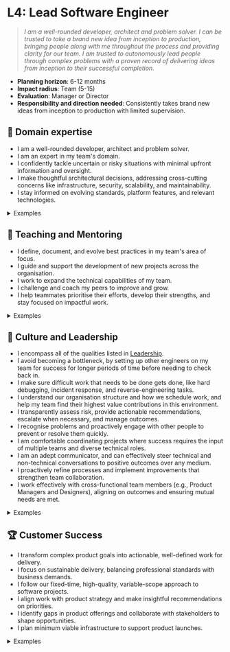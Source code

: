 # L4: Lead Software Engineer

> _I am a well-rounded developer, architect and problem solver. I can be trusted to take a brand new idea from inception to production, bringing people along with me throughout the process and providing clarity for our team. I am trusted to autonomously lead people through complex problems with a proven record of delivering ideas from inception to their successful completion._

- **Planning horizon**: 6-12 months
- **Impact radius**: Team (5-15)
- **Evaluation**: Manager or Director
- **Responsibility and direction needed**: Consistently takes brand new ideas from inception to production with limited supervision.

## 🦉 Domain expertise

- I am a well-rounded developer, architect and problem solver.
- I am an expert in my team's domain.
- I confidently tackle uncertain or risky situations with minimal upfront information and oversight.
- I make thoughtful architectural decisions, addressing cross-cutting concerns like infrastructure, security, scalability, and maintainability.
- I stay informed on evolving standards, platform features, and relevant technologies.

<details>
<summary>Examples</summary>

- I successfully completed a large, complex project with multiple components.
- I led the investigation and resolution of a bug or incident in a highly ambiguous or risky area.
- I consulted with experts on a complex problem outside my domain and ensured their insights were applied effectively.

</details>

## 🌱 Teaching and Mentoring

- I define, document, and evolve best practices in my team's area of focus.
- I guide and support the development of new projects across the organisation.
- I work to expand the technical capabilities of my team.
- I challenge and coach my peers to improve and grow.
- I help teammates prioritise their efforts, develop their strengths, and stay focused on impactful work.

<details>
<summary>Examples</summary>

- I trained and mentored team members, helping them develop well-rounded skill sets.
- I shared my experiences to help others become more effective in their roles.
- I divided a project into tasks that presented appropriate challenges for each of my teammates that helped them grow.
- I had some difficult conversations with my teammates, challenging them directly while showing care for them personally.
- I tailored my interactions to suit the working styles and needs of individual team members.

</details>

## 🧭 Culture and Leadership

- I encompass all of the qualities listed in [Leadership](https://github.com/OctopusDeploy/People/blob/main/Leadership.md).
- I avoid becoming a bottleneck, by setting up other engineers on my team for success for longer periods of time before needing to check back in.
- I make sure difficult work that needs to be done gets done, like hard debugging, incident response, and reverse-engineering tasks.
- I understand our organisation structure and how we schedule work, and help my team find their highest value contributions in this environment.
- I transparently assess risk, provide actionable recommendations, escalate when necessary, and manage outcomes.
- I recognise problems and proactively engage with other people to prevent or resolve them quickly.
- I am comfortable coordinating projects where success requires the input of multiple teams and diverse technical roles.
- I am an adept communicator, and can effectively steer technical and non-technical conversations to positive outcomes over any medium.
- I proactively refine processes and implement improvements that strengthen team collaboration.
- I work effectively with cross-functional team members (e.g., Product Managers and Designers), aligning on outcomes and ensuring mutual needs are met.

<details>
<summary>Examples</summary>

- I planned and managed the delivery of a pitch, breaking it into tasks and ensuring successful completion.
- I provided principles that enabled engineers to make decisions independently, without relying on me.
- I documented decision-making options to prevent redundant discussions.
- I facilitated retrospectives, ensuring everyone contributed to how the team operates and evolves.
- I conducted engineering candidate interviews, offering constructive and detailed feedback.
- I successfully pitched an idea and convinced stakeholders to take action.
- I used asynchronous communication to persuade peers of a technical decision and build consensus.
- I published an RFC, engaged with feedback from other teams, and improved the technical approach based on discussions.
- I supported a colleague’s idea, articulated benefits, addressed concerns, and helped achieve buy-in.
- I identified inefficiencies in team processes, developed improvements, and gained team support for new approaches.
- I prevented a project blockage by bringing together stakeholders and proposing a consensus-driven updated plan.
- I thoughtfully challenged direction from leadership, offering alternatives that led to better outcomes.

</details>

## 🏆 Customer Success

- I transform complex product goals into actionable, well-defined work for delivery.
- I focus on sustainable delivery, balancing professional standards with business demands.
- I follow our fixed-time, high-quality, variable-scope approach to software projects.
- I align work with product strategy and make insightful recommendations on priorities.
- I identify gaps in product offerings and collaborate with stakeholders to shape opportunities.
- I plan minimum viable infrastructure to support product launches.

<details>
<summary>Examples</summary>

- I shaped a pitch, identified risks and scope, and delivered value to customers while meeting team objectives over multiple cycles.
- I developed a product vision based on the needs of multiple customers.
- I judiciously optimized scope to maintain high quality while delivering maximum value within a cycle.
- I allocated time to validate assumptions and test designs with customers.

</details>
